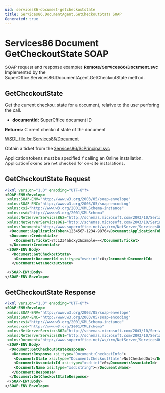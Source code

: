 ```yaml
---
uid: services86-document-getcheckoutstate
title: Services86.DocumentAgent.GetCheckoutState SOAP
Generated: true
---
```


# Services86 Document GetCheckoutState SOAP

SOAP request and response examples **Remote/Services86/Document.svc**
Implemented by the <see cref="M:SuperOffice.Services86.IDocumentAgent.GetCheckoutState">SuperOffice.Services86.IDocumentAgent.GetCheckoutState</see> method.

## GetCheckoutState

Get the current checkout state for a document, relative to the user perforing the call.

* **documentId:** SuperOffice document ID

**Returns:** Current checkout state of the document


[WSDL file for Services86/Document](../Services86-Document.md)

Obtain a ticket from the [Services86/SoPrincipal.svc](../SoPrincipal/index.md)

Application tokens must be specified if calling an Online installation. ApplicationTokens are not checked for on-site installations.

## GetCheckoutState Request

```xml
<?xml version="1.0" encoding="UTF-8"?>
<SOAP-ENV:Envelope
 xmlns:SOAP-ENV="http://www.w3.org/2003/05/soap-envelope"
 xmlns:SOAP-ENC="http://www.w3.org/2003/05/soap-encoding"
 xmlns:xsi="http://www.w3.org/2001/XMLSchema-instance"
 xmlns:xsd="http://www.w3.org/2001/XMLSchema"
 xmlns:NetServerServices862="http://schemas.microsoft.com/2003/10/Serialization/Arrays"
 xmlns:NetServerServices861="http://schemas.microsoft.com/2003/10/Serialization/"
 xmlns:Document="http://www.superoffice.net/ws/crm/NetServer/Services86">
  <Document:ApplicationToken>1234567-1234-9876</Document:ApplicationToken>
  <Document:Credentials>
    <Document:Ticket>7T:1234abcxyzExample==</Document:Ticket>
  </Document:Credentials>
 <SOAP-ENV:Body>
   <Document:GetCheckoutState>
    <Document:DocumentId xsi:type="xsd:int">0</Document:DocumentId>
   </Document:GetCheckoutState>

 </SOAP-ENV:Body>
</SOAP-ENV:Envelope>

```


## GetCheckoutState Response

```xml
<?xml version="1.0" encoding="UTF-8"?>
<SOAP-ENV:Envelope
 xmlns:SOAP-ENV="http://www.w3.org/2003/05/soap-envelope"
 xmlns:SOAP-ENC="http://www.w3.org/2003/05/soap-encoding"
 xmlns:xsi="http://www.w3.org/2001/XMLSchema-instance"
 xmlns:xsd="http://www.w3.org/2001/XMLSchema"
 xmlns:NetServerServices862="http://schemas.microsoft.com/2003/10/Serialization/Arrays"
 xmlns:NetServerServices861="http://schemas.microsoft.com/2003/10/Serialization/"
 xmlns:Document="http://www.superoffice.net/ws/crm/NetServer/Services86">
 <SOAP-ENV:Body>
  <Document:GetCheckoutStateResponse>
   <Document:Response xsi:type="Document:CheckoutInfo">
    <Document:State xsi:type="Document:CheckoutState">NotCheckedOut</Document:State>
    <Document:AssociateId xsi:type="xsd:int">0</Document:AssociateId>
    <Document:Name xsi:type="xsd:string"></Document:Name>
   </Document:Response>
  </Document:GetCheckoutStateResponse>
 </SOAP-ENV:Body>
</SOAP-ENV:Envelope>

```

